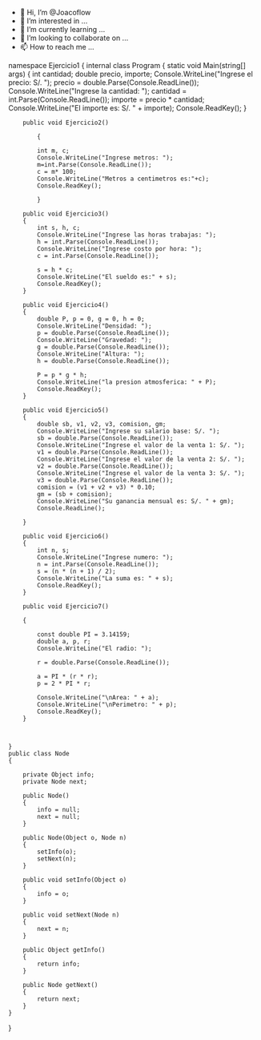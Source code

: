 - 👋 Hi, I’m @Joacoflow
- 👀 I’m interested in ...
- 🌱 I’m currently learning ...
- 💞️ I’m looking to collaborate on ...
- 📫 How to reach me ...

<!---
Joacoflow/Joacoflow is a ✨ special ✨ repository because its `README.md` (this file) appears on your GitHub profile.
You can click the Preview link to take a look at your changes.
--->
namespace Ejercicio1
{
    internal class Program
    {
        static void Main(string[] args)
        {
            int cantidad;
            double precio, importe;
            Console.WriteLine("Ingrese el precio: S/. ");
            precio = double.Parse(Console.ReadLine());
            Console.WriteLine("Ingrese la cantidad: ");
            cantidad = int.Parse(Console.ReadLine());
            importe = precio * cantidad;
            Console.WriteLine("El importe es: S/. " + importe);
            Console.ReadKey();
        }
        
        public void Ejercicio2()

            {
            
            int m, c;
            Console.WriteLine("Ingrese metros: ");
            m=int.Parse(Console.ReadLine());
            c = m* 100;
            Console.WriteLine("Metros a centimetros es:"+c);
            Console.ReadKey();

            }

        public void Ejercicio3()
        {
            int s, h, c;
            Console.WriteLine("Ingrese las horas trabajas: ");
            h = int.Parse(Console.ReadLine());
            Console.WriteLine("Ingrese costo por hora: ");
            c = int.Parse(Console.ReadLine());

            s = h * c;
            Console.WriteLine("El sueldo es:" + s);
            Console.ReadKey();
        }

        public void Ejercicio4()
        {
            double P, p = 0, g = 0, h = 0;
            Console.WriteLine("Densidad: ");
            p = double.Parse(Console.ReadLine());
            Console.WriteLine("Gravedad: ");
            g = double.Parse(Console.ReadLine());
            Console.WriteLine("Altura: ");
            h = double.Parse(Console.ReadLine());

            P = p * g * h;
            Console.WriteLine("la presion atmosferica: " + P);
            Console.ReadKey();
        }

        public void Ejercicio5()
        {
            double sb, v1, v2, v3, comision, gm;
            Console.WriteLine("Ingrese su salario base: S/. ");
            sb = double.Parse(Console.ReadLine());
            Console.WriteLine("Ingrese el valor de la venta 1: S/. ");
            v1 = double.Parse(Console.ReadLine());
            Console.WriteLine("Ingrese el valor de la venta 2: S/. ");
            v2 = double.Parse(Console.ReadLine());
            Console.WriteLine("Ingrese el valor de la venta 3: S/. ");
            v3 = double.Parse(Console.ReadLine());
            comision = (v1 + v2 + v3) * 0.10;
            gm = (sb + comision);
            Console.WriteLine("Su ganancia mensual es: S/. " + gm);
            Console.ReadLine();

        }

        public void Ejercicio6()
        {
            int n, s;
            Console.WriteLine("Ingrese numero: ");
            n = int.Parse(Console.ReadLine());
            s = (n * (n + 1) / 2);
            Console.WriteLine("La suma es: " + s);
            Console.ReadKey();
        }

        public void Ejercicio7() 
        
        {

            const double PI = 3.14159;
            double a, p, r;
            Console.WriteLine("El radio: ");

            r = double.Parse(Console.ReadLine());

            a = PI * (r * r);
            p = 2 * PI * r;

            Console.WriteLine("\nArea: " + a);
            Console.WriteLine("\nPerimetro: " + p);
            Console.ReadKey();
        }

        
      
    }
    public class Node
    {

        private Object info;
        private Node next;

        public Node()
        {
            info = null;
            next = null;
        }

        public Node(Object o, Node n)
        {
            setInfo(o);
            setNext(n);
        }

        public void setInfo(Object o)
        {
            info = o;
        }

        public void setNext(Node n)
        {
            next = n;
        }

        public Object getInfo()
        {
            return info;
        }

        public Node getNext()
        {
            return next;
        }
    }

}





